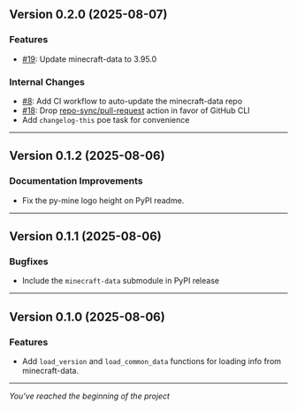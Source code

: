 ## Version 0.2.0 (2025-08-07)

### Features

- [#19](https://github.com/py-mine/minebase/issues/19): Update minecraft-data to 3.95.0

### Internal Changes

- [#8](https://github.com/py-mine/minebase/issues/8): Add CI workflow to auto-update the minecraft-data repo
- [#18](https://github.com/py-mine/minebase/issues/18): Drop [repo-sync/pull-request](https://github.com/repo-sync/pull-request) action in favor of GitHub CLI
- Add `changelog-this` poe task for convenience

---

## Version 0.1.2 (2025-08-06)

### Documentation Improvements

- Fix the py-mine logo height on PyPI readme.

---

## Version 0.1.1 (2025-08-06)

### Bugfixes

- Include the `minecraft-data` submodule in PyPI release

---

## Version 0.1.0 (2025-08-06)

### Features

- Add `load_version` and `load_common_data` functions for loading info from minecraft-data.

---

_You've reached the beginning of the project_
